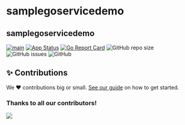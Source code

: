 # samplegoservicedemo
## samplegoservicedemo


[![main](https://github.com/Team-DX-22/samplegoservicedemo/actions/workflows/main.yml/badge.svg)](https://github.com/Team-DX-22/samplegoservicedemo/actions/workflows/main.yml)
[![App Status](https://argocd.diegoluisi.eti.br/api/badge?name=dev-samplegoservicedemo&revision=true)](https://argocd.diegoluisi.eti.br/applications/dev-samplegoservicedemo)
[![Go Report Card](https://goreportcard.com/badge/github.com/Team-DX-22/samplegoservicedemo)](https://goreportcard.com/report/github.com/Team-DX-22/samplegoservicedemo)
![GitHub repo size](https://img.shields.io/github/repo-size/Team-DX-22/samplegoservicedemo)
![GitHub issues](https://img.shields.io/github/issues/Team-DX-22/samplegoservicedemo)
![GitHub](https://img.shields.io/github/license/Team-DX-22/samplegoservicedemo)


## ✨ Contributions

We ❤️ contributions big or small. [See our guide](contributing.md) on how to get started.

### Thanks to all our contributors!

<a href="https://github.com/devxp-tech/samplegoservicedemo/graphs/contributors">
  <img src="https://contrib.rocks/image?repo=devxp-tech/samplegoservicedemo" />
</a>
